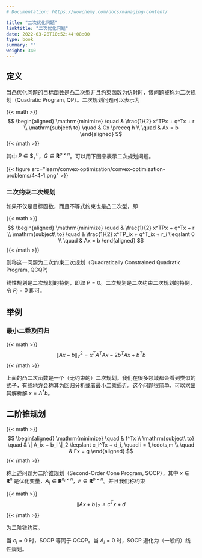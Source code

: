 ```yaml
---
# Documentation: https://wowchemy.com/docs/managing-content/

title: "二次优化问题"
linktitle: "二次优化问题"
date: 2022-03-28T10:52:44+08:00
type: book
summary: ""
weight: 340
---
```


<!--more-->

## 定义

当凸优化问题的目标函数是凸二次型并且约束函数为仿射时，该问题被称为二次规划（Quadratic Program, QP）。二次规划问题可以表示为

{{< math >}}
$$
\begin{aligned}
    \mathrm{minimize} \quad & \frac{1}{2} x^TPx + q^Tx + r \\
    \mathrm{subject\ to} \quad & Gx \preceq h \\
    \quad & Ax = b
\end{aligned}
$$
{{< /math >}}

其中 $P \in \mathbf{S}^n_+$，$G \in \mathbf{R}^{p \times n}$。可以用下图来表示二次规划问题。

{{< figure src="learn/convex-optimization/convex-optimization-problems/4-4-1.png" >}}

### 二次约束二次规划

如果不仅是目标函数，而且不等式约束也是凸二次型，即

{{< math >}}
$$
\begin{aligned}
    \mathrm{minimize} \quad & \frac{1}{2} x^TPx + q^Tx + r \\
    \mathrm{subject\ to} \quad & \frac{1}{2} x^TP_ix + q^T_ix + r_i \leqslant 0 \\
    \quad & Ax = b
\end{aligned}
$$
{{< /math >}}

则称这一问题为二次约束二次规划（Quadratically Constrained Quadratic Program, QCQP）

线性规划是二次规划的特例，即取 $P = 0$。二次规划是二次约束二次规划的特例，令 $P_i = 0$ 即可。

## 举例

### 最小二乘及回归

{{< math >}}
$$
\| Ax - b \|^2_2 = x^TA^TAx - 2b^TAx + b^Tb
$$
{{< /math >}}

上面的凸二次函数是一个（无约束的）二次规划。我们在很多领域都会看到类似的式子，有些地方会称其为回归分析或者最小二乘逼近。这个问题很简单，可以求出其解析解 $x = A^{\dagger} b$。

## 二阶锥规划

{{< math >}}
$$
\begin{aligned}
    \mathrm{minimize} \quad & f^Tx \\
    \mathrm{subject\ to} \quad & \| A_ix + b_i \|_2 \leqslant c_i^Tx + d_i, \quad i = 1,\cdots,m \\
    \quad & Fx = g
\end{aligned}
$$
{{< /math >}}

称上述问题为二阶锥规划（Second-Order Cone Program, SOCP），其中 $x \in \mathbf{R}^n$ 是优化变量，$A_i \in \mathbf{R}^{n_i \times n}$，$F \in \mathbf{R}^{p \times n}$。并且我们称约束

{{< math >}}
$$
\| Ax + b \|_2 \leqslant c^Tx + d
$$
{{< /math >}}

为二阶锥约束。

当 $c_i = 0$ 时，SOCP 等同于 QCQP。当 $A_i = 0$ 时，SOCP 退化为（一般的）线性规划。